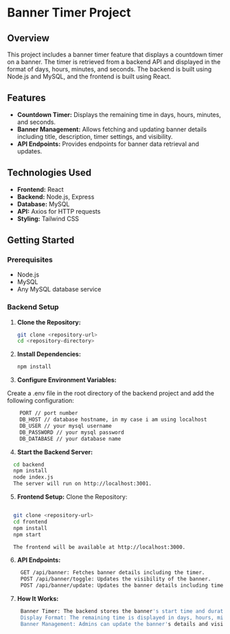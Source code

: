 # Banner Timer Project

## Overview

This project includes a banner timer feature that displays a countdown timer on a banner. The timer is retrieved from a backend API and displayed in the format of days, hours, minutes, and seconds. The backend is built using Node.js and MySQL, and the frontend is built using React.

## Features

- **Countdown Timer:** Displays the remaining time in days, hours, minutes, and seconds.
- **Banner Management:** Allows fetching and updating banner details including title, description, timer settings, and visibility.
- **API Endpoints:** Provides endpoints for banner data retrieval and updates.

## Technologies Used

- **Frontend:** React
- **Backend:** Node.js, Express
- **Database:** MySQL
- **API:** Axios for HTTP requests
- **Styling:** Tailwind CSS

## Getting Started

### Prerequisites

- Node.js
- MySQL
- Any MySQL database service 

### Backend Setup

1. **Clone the Repository:**

   ```bash
   git clone <repository-url>
   cd <repository-directory>
2. **Install Dependencies:**
    ```bash
    npm install

3. **Configure Environment Variables:**

  Create a .env file in the root directory of the backend project and add the following configuration:
  ```bash
      PORT // port number
      DB_HOST // database hostname, in my case i am using localhost
      DB_USER // your mysql username
      DB_PASSWORD // your mysql password
      DB_DATABASE // your database name
  ```

4. **Start the Backend Server:**
  ```bash
    cd backend
    npm install
    node index.js
    The server will run on http://localhost:3001.
  ```

5. **Frontend Setup:**
Clone the Repository:

```bash

  git clone <repository-url>
  cd frontend
  npm install
  npm start

  The frontend will be available at http://localhost:3000.
```
6. **API Endpoints:**
   ```bash
    GET /api/banner: Fetches banner details including the timer.
    POST /api/banner/toggle: Updates the visibility of the banner.
    POST /api/banner/update: Updates the banner details including timer and start time.
    ```
   
7. **How It Works:**
   ```bash
    Banner Timer: The backend stores the banner's start time and duration in seconds. The frontend fetches this data and calculates the remaining time.
    Display Format: The remaining time is displayed in days, hours, minutes, and seconds format on the banner.
    Banner Management: Admins can update the banner's details and visibility through the provided API endpoints.
   ```

